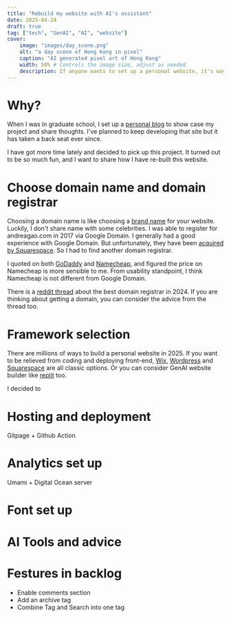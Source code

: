 ```yaml
---
title: "Rebuild my website with AI's assistant"
date: 2025-04-24
draft: true
tag: ["tech", "GenAI", "AI", "website"]
cover: 
    image: "images/day_scene.png"
    alt: "a day scene of Hong Kong in pixel"
    caption: "AI generated pixel art of Hong Kong"
    width: 50% # Controls the image size, adjust as needed
    description: If anyone wants to set up a personal website, it's way easier to use AI tools now.
---
```


# Why?
When I was in graduate school, I set up a [personal blog](https://github.com/gytcrt/gytcrt.github.io) to show case my project and share thoughts. I've planned to keep developing that site but it has taken a back seat ever since. 

I have got more time lately and decided to pick up this project. It turned out to be so much fun, and I want to share how I have re-built this website.

# Choose domain name and domain registrar
Choosing a domain name is like choosing a [brand name](https://www.shopify.com/blog/domain-seo?term=&adid=647967866337&campaignid=19683492884&utm_medium=cpc&utm_source=google&gad_source=1&gclid=CjwKCAjwwqfABhBcEiwAZJjC3poWT02q2-7_BJRlCqsvGTnMw5UM1d8tee_OgW0UnffVvSXugolTdBoClrwQAvD_BwE#) for your website. Luckily, I don't share name with some celebrities. I was able to register for andreagao.com in 2017 via Google Domain. I generally had a good experience with Google Domain. But unfortunately, they have been [acquired by Squarespace](https://www.theverge.com/2023/6/16/23763340/google-domains-sunset-sell-squarespace). So I had to find another domain registrar.

I quoted on both [GoDaddy](https://aboutus.godaddy.net/about-us/overview/default.aspx) and [Namecheap](https://www.namecheap.com/), and figured the price on Namecheap is more sensible to me. From usability standpoint, I think Namecheap is not different from Google Domain. 

There is a [reddit thread](https://www.reddit.com/r/webdev/comments/1bjfqse/whats_the_best_domain_registrar_in_2024/?utm_source=share&utm_medium=web3x&utm_name=web3xcss&utm_term=1&utm_content=share_button) about the best domain registrar in 2024. If you are thinking about getting a domain, you can consider the advice from the thread too. 

# Framework selection
There are millions of ways to build a personal website in 2025. If you want to be relieved from coding and deploying front-end, [Wix](https://www.wix.com/), [Wordpress](https://wordpress.com/) and [Squarespace](https://www.squarespace.com/) are all classic options. Or you can consider GenAI website builder like [replit](https://replit.com/) too. 

I decided to 

# Hosting and deployment
Gitpage + Github Action

# Analytics set up
Umami + Digital Ocean server

# Font set up

# AI Tools and advice

# Festures in backlog
- Enable comments section
- Add an archive tag
- Combine Tag and Search into one tag
